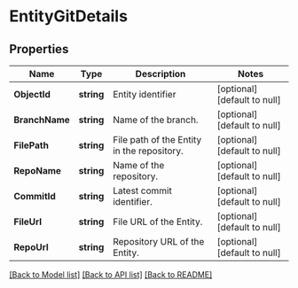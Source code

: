 # EntityGitDetails

## Properties
Name | Type | Description | Notes
------------ | ------------- | ------------- | -------------
**ObjectId** | **string** | Entity identifier | [optional] [default to null]
**BranchName** | **string** | Name of the branch. | [optional] [default to null]
**FilePath** | **string** | File path of the Entity in the repository. | [optional] [default to null]
**RepoName** | **string** | Name of the repository. | [optional] [default to null]
**CommitId** | **string** | Latest commit identifier. | [optional] [default to null]
**FileUrl** | **string** | File URL of the Entity. | [optional] [default to null]
**RepoUrl** | **string** | Repository URL of the Entity. | [optional] [default to null]

[[Back to Model list]](../README.md#documentation-for-models) [[Back to API list]](../README.md#documentation-for-api-endpoints) [[Back to README]](../README.md)

